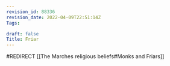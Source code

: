 ```yaml
---
revision_id: 88336
revision_date: 2022-04-09T22:51:14Z
Tags:

draft: false
Title: Friar
---
```

#REDIRECT [[The Marches religious beliefs#Monks and Friars]]